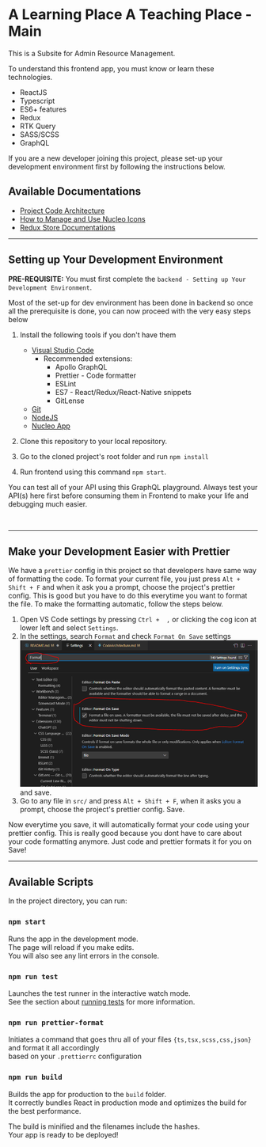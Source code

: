 # A Learning Place A Teaching Place - Main

This is a Subsite for Admin Resource Management.

To understand this frontend app, you must know or learn these technologies.

- ReactJS
- Typescript
- ES6+ features
- Redux
- RTK Query
- SASS/SCSS
- GraphQL

If you are a new developer joining this project, please set-up your development environment first by following the instructions below.

## Available Documentations

- [Project Code Architecture](docs/CodeArchitecture.md)
- [How to Manage and Use Nucleo Icons](src/assets/nucleo-icons/README.NucleoIcons.md)
- [Redux Store Documentations](src/store/REAME.store.md)

---

## Setting up Your Development Environment

**PRE-REQUISITE:** You must first complete the `backend - Setting up Your Development Environment`.

Most of the set-up for dev environment has been done in backend so
once all the prerequisite is done, you can now proceed with the very easy steps below

1. Install the following tools if you don't have them

   - [Visual Studio Code](https://code.visualstudio.com/)
     - Recommended extensions:
       - Apollo GraphQL
       - Prettier - Code formatter
       - ESLint
       - ES7 - React/Redux/React-Native snippets
       - GitLense
   - [Git](https://git-scm.com/downloads)
   - [NodeJS](https://nodejs.org/en/download/)
   - [Nucleo App](https://nucleoapp.com/)

2. Clone this repository to your local repository.
3. Go to the cloned project's root folder and run `npm install`
4. Run frontend using this command `npm start`.

You can test all of your API using this GraphQL playground. Always test your API(s) here first before consuming them in Frontend to make your life and debugging much easier.

<br />

---

## Make your Development Easier with Prettier

We have a `prettier` config in this project so that developers have same way of formatting the code. To format your current file, you just press `Alt + Shift + F` and when it ask you a prompt, choose the project's prettier config. This is good but you have to do this everytime you want to format the file. To make the formatting automatic, follow the steps below.

1. Open VS Code settings by pressing `Ctrl +  ,` or clicking the cog icon at lower left and select `Settings`.
2. In the settings, search `Format` and check `Format On Save` settings ![certificate](/docs/images/formatonsave.PNG) and save.
3. Go to any file in `src/` and press `Alt + Shift + F`, when it asks you a prompt, choose the project's prettier config. Save.

Now everytime you save, it will automatically format your code using your prettier config. This is really good because you dont have to care about your code formatting anymore. Just code and prettier formats it for you on Save!

---

## Available Scripts

In the project directory, you can run:

### `npm start`

Runs the app in the development mode.\
The page will reload if you make edits.\
You will also see any lint errors in the console.

### `npm run test`

Launches the test runner in the interactive watch mode.\
See the section about [running tests](https://facebook.github.io/create-react-app/docs/running-tests) for more information.

### `npm run prettier-format`

Initiates a command that goes thru all of your files `{ts,tsx,scss,css,json}` and format it all accordingly \
based on your `.prettierrc` configuration

### `npm run build`

Builds the app for production to the `build` folder.\
It correctly bundles React in production mode and optimizes the build for the best performance.

The build is minified and the filenames include the hashes.\
Your app is ready to be deployed!
